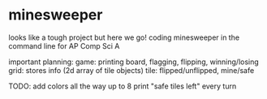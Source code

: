 # minesweeper
looks like a tough project but here we go!
coding minesweeper in the command line for AP Comp Sci A

important planning:
game: printing board, flagging, flipping, winning/losing
grid: stores info (2d array of tile objects)
tile: flipped/unflipped, mine/safe

TODO:
add colors all the way up to 8
print "safe tiles left" every turn